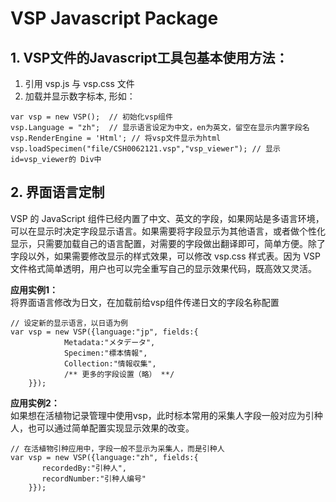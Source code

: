 # VSP Javascript Package

## 1. VSP文件的Javascript工具包基本使用方法：   
1. 引用 vsp.js 与 vsp.css 文件  
2. 加载并显示数字标本, 形如：  
```
var vsp = new VSP();  // 初始化vsp组件
vsp.Language = "zh";  // 显示语言设定为中文，en为英文，留空在显示内置字段名
vsp.RenderEngine = 'Html'; // 将vsp文件显示为html
vsp.loadSpecimen("file/CSH0062121.vsp","vsp_viewer"); // 显示id=vsp_viewer的 Div中  
```
## 2. 界面语言定制 
VSP 的 JavaScript 组件已经内置了中文、英文的字段，如果网站是多语言环境，可以在显示时决定字段显示语言。如果需要将字段显示为其他语言，或者做个性化显示，只需要加载自己的语言配置，对需要的字段做出翻译即可，简单方便。除了字段以外，如果需要修改显示的样式效果，可以修改 vsp.css 样式表。因为 VSP 文件格式简单透明，用户也可以完全重写自己的显示效果代码，既高效又灵活。

**应用实例1：**    
将界面语言修改为日文，在加载前给vsp组件传递日文的字段名称配置
```
// 设定新的显示语言，以日语为例
var vsp = new VSP({language:"jp", fields:{
            Metadata:"メタデータ",
            Specimen:"標本情報",
            Collection:"情報収集", 
            /** 更多的字段设置（略） **/
    }}); 
```

**应用实例2：**    
如果想在活植物记录管理中使用vsp，此时标本常用的采集人字段一般对应为引种人，也可以通过简单配置实现显示效果的改变。   
```
// 在活植物引种应用中，字段一般不显示为采集人，而是引种人
var vsp = new VSP({language:"zh", fields:{
       recordedBy:"引种人",
       recordNumber:"引种人编号"
    }}); 
```
